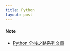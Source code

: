 ```yaml
---
title: Python
layout: post
---
```


#### Note
- [Python 全栈之路系列文章]({{site.baseurl}}/2017/08/09/Python_Full_Stack)